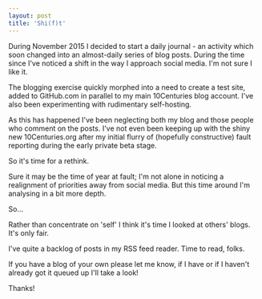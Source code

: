 ```yaml
---
layout: post
title: 'Shi(f)t'
---
```


During November 2015 I decided to start a daily journal - an activity which soon changed into an almost-daily series of blog posts.  During the time since I've noticed a shift in the way I approach social media.  I'm not sure I like it.

The blogging exercise quickly morphed into a need to create a test site, added to GitHub.com in parallel to my main 10Centuries blog account.  I've also been experimenting with rudimentary self-hosting.

As this has happened I've been neglecting both my blog and those people who comment on the posts.  I've not even been keeping up with the shiny new 10Centuries.org after my initial flurry of (hopefully constructive) fault reporting during the early private beta stage.

So it's time for a rethink.

Sure it may be the time of year at fault; I'm not alone in noticing a realignment of priorities away from social media.  But this time around I'm analysing in a bit more depth.

So…

Rather than concentrate on 'self' I think it's time I looked at others' blogs.  It's only fair.

I've quite a backlog of posts in my RSS feed reader.  Time to read, folks.

If you have a blog of your own please let me know, if I have or if I haven't already got it queued up I'll take a look!

Thanks!
